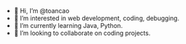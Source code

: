 - 👋 Hi, I’m @toancao
- 👀 I’m interested in web development, coding, debugging.
- 🌱 I’m currently learning Java, Python.
- 💞️ I’m looking to collaborate on coding projects.

<!---
toancao1/toancao1 is a ✨ special ✨ repository because its `README.md` (this file) appears on your GitHub profile.
You can click the Preview link to take a look at your changes.
--->
